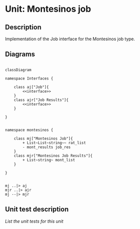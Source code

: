 
# Unit: Montesinos job

## Description

Implementation of the Job interface for the Montesinos job type.

## Diagrams


```mermaid

classDiagram

namespace Interfaces {

    class aj["Job"]{
        <<interface>>
    }
    class ajr["Job Results"]{
        <<interface>>
    }

}


namespace montesinos {

    class mj["Montesinos Job"]{
        + List~List~string~~ rat_list
        - mont_results job_res
    }
    class mjr["Montesinos Job Results"]{
        + List~string~ mont_list
    }

}


mj ..|> aj
mjr ..|> ajr
mj --|> mjr

```

## Unit test description

_List the unit tests for this unit_
